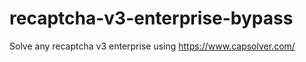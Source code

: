 # recaptcha-v3-enterprise-bypass
Solve any recaptcha v3 enterprise using https://www.capsolver.com/



                                                                                                                                              